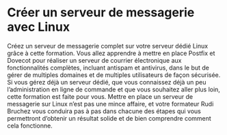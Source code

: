 # Créer un serveur de messagerie avec Linux

Créez un serveur de messagerie complet sur votre serveur dédié Linux grâce à cette formation. Vous allez apprendre à mettre en place Postfix et Dovecot pour réaliser un serveur de courrier électronique aux fonctionnalités complètes, incluant antispam et antivirus, dans le but de gérer de multiples domaines et de multiples utilisateurs de façon sécurisée. Si vous gérez déjà un serveur dédié, que vous connaissez déjà un peu l’administration en ligne de commande et que vous souhaitez aller plus loin, cette formation est faite pour vous. Mettre en place un serveur de messagerie sur Linux n’est pas une mince affaire, et votre formateur Rudi Bruchez vous conduira pas à pas dans chacune des étapes qui vous permettront d’obtenir un résultat solide et de bien comprendre comment cela fonctionne.